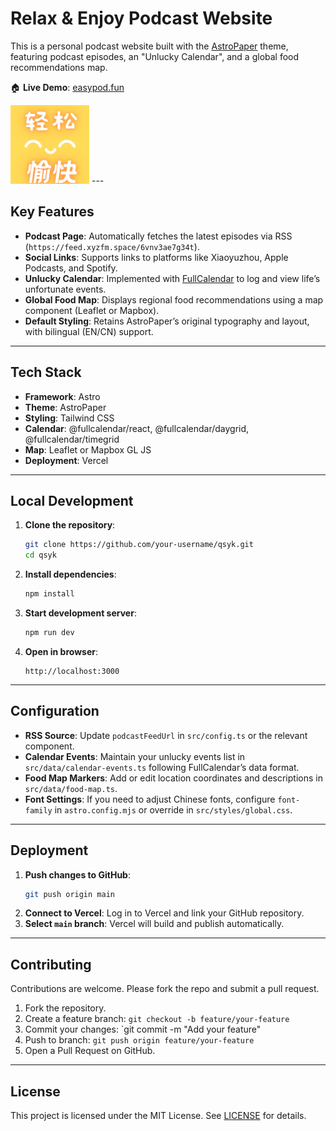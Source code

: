 # Relax & Enjoy Podcast Website

This is a personal podcast website built with the [AstroPaper](https://github.com/yyy0806/astro-paper) theme, featuring podcast episodes, an "Unlucky Calendar", and a global food recommendations map.

🏠 **Live Demo**: [easypod.fun](easypod.fun)

<!-- Scale to 1/4 of container width -->
<img src="/public/logo.png" alt="logo" width="25%" />
---

## Key Features

- **Podcast Page**: Automatically fetches the latest episodes via RSS (`https://feed.xyzfm.space/6vnv3ae7g34t`).
- **Social Links**: Supports links to platforms like Xiaoyuzhou, Apple Podcasts, and Spotify.
- **Unlucky Calendar**: Implemented with [FullCalendar](https://fullcalendar.io/) to log and view life’s unfortunate events.
- **Global Food Map**: Displays regional food recommendations using a map component (Leaflet or Mapbox).
- **Default Styling**: Retains AstroPaper’s original typography and layout, with bilingual (EN/CN) support.

---

## Tech Stack

- **Framework**: Astro
- **Theme**: AstroPaper
- **Styling**: Tailwind CSS
- **Calendar**: @fullcalendar/react, @fullcalendar/daygrid, @fullcalendar/timegrid
- **Map**: Leaflet or Mapbox GL JS
- **Deployment**: Vercel

---

## Local Development

1. **Clone the repository**:
   ```bash
   git clone https://github.com/your-username/qsyk.git
   cd qsyk
   ```
2. **Install dependencies**:
   ```bash
   npm install
   ```
3. **Start development server**:
   ```bash
   npm run dev
   ```
4. **Open in browser**:
   ```
   http://localhost:3000
   ```

---

## Configuration

- **RSS Source**: Update `podcastFeedUrl` in `src/config.ts` or the relevant component.
- **Calendar Events**: Maintain your unlucky events list in `src/data/calendar-events.ts` following FullCalendar’s data format.
- **Food Map Markers**: Add or edit location coordinates and descriptions in `src/data/food-map.ts`.
- **Font Settings**: If you need to adjust Chinese fonts, configure `font-family` in `astro.config.mjs` or override in `src/styles/global.css`.

---

## Deployment

1. **Push changes to GitHub**:
   ```bash
   git push origin main
   ```
2. **Connect to Vercel**: Log in to Vercel and link your GitHub repository.
3. **Select `main` branch**: Vercel will build and publish automatically.

---

## Contributing

Contributions are welcome. Please fork the repo and submit a pull request.

1. Fork the repository.
2. Create a feature branch: `git checkout -b feature/your-feature`
3. Commit your changes: `git commit -m "Add your feature"
4. Push to branch: `git push origin feature/your-feature`
5. Open a Pull Request on GitHub.

---

## License

This project is licensed under the MIT License. See [LICENSE](./LICENSE) for details.

